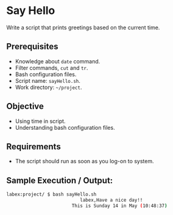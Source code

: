 # Say Hello

Write a script that prints greetings based on the current time.

## Prerequisites

- Knowledge about `date` command.
- Filter commands, `cut` and `tr`.
- Bash configuration files.
- Script name: `sayHello.sh`.
- Work directory: `~/project`.

## Objective

- Using time in script.
- Understanding bash configuration files.

## Requirements

- The script should run as soon as you log-on to system.

## Sample Execution / Output:

```bash
labex:project/ $ bash sayHello.sh
                           labex,Have a nice day!!
                        This is Sunday 14 in May (10:48:37)



```
